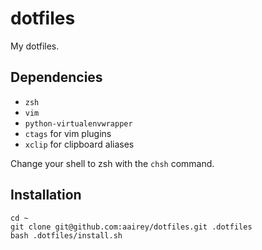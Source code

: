 dotfiles
========

My dotfiles.

## Dependencies
* `zsh`
* `vim`
* `python-virtualenvwrapper`
* `ctags` for vim plugins
* `xclip` for clipboard aliases

Change your shell to zsh with the `chsh` command.

## Installation
```
cd ~
git clone git@github.com:aairey/dotfiles.git .dotfiles
bash .dotfiles/install.sh
```
